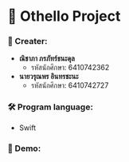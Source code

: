 # 🚀 Othello Project

### 👤 Creater:

- **ณิชาภา ภรภัทร์ธนะดุล**
  - รหัสนักศึกษา: 6410742362
- **นายวรุณพร อินทรชะนะ**
  - รหัสนักศึกษา: 6410742727

### 🛠 Program language:

- Swift

### 🎥 Demo:
